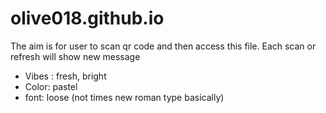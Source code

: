 # olive018.github.io
The aim is for user to scan qr code and then access this file. Each scan or refresh will show new message 
- Vibes : fresh, bright 
- Color: pastel 
- font: loose (not times new roman type basically)